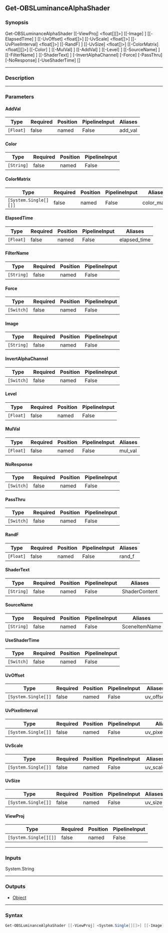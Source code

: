 Get-OBSLuminanceAlphaShader
---------------------------

### Synopsis
Get-OBSLuminanceAlphaShader [[-ViewProj] <float[][]>] [[-Image] <string>] [[-ElapsedTime] <float>] [[-UvOffset] <float[]>] [[-UvScale] <float[]>] [[-UvPixelInterval] <float[]>] [[-RandF] <float>] [[-UvSize] <float[]>] [[-ColorMatrix] <float[][]>] [[-Color] <string>] [[-MulVal] <float>] [[-AddVal] <float>] [[-Level] <float>] [[-SourceName] <string>] [[-FilterName] <string>] [[-ShaderText] <string>] [-InvertAlphaChannel] [-Force] [-PassThru] [-NoResponse] [-UseShaderTime] [<CommonParameters>]

---

### Description

---

### Parameters
#### **AddVal**

|Type     |Required|Position|PipelineInput|Aliases|
|---------|--------|--------|-------------|-------|
|`[Float]`|false   |named   |False        |add_val|

#### **Color**

|Type      |Required|Position|PipelineInput|
|----------|--------|--------|-------------|
|`[String]`|false   |named   |False        |

#### **ColorMatrix**

|Type                 |Required|Position|PipelineInput|Aliases     |
|---------------------|--------|--------|-------------|------------|
|`[System.Single[][]]`|false   |named   |False        |color_matrix|

#### **ElapsedTime**

|Type     |Required|Position|PipelineInput|Aliases     |
|---------|--------|--------|-------------|------------|
|`[Float]`|false   |named   |False        |elapsed_time|

#### **FilterName**

|Type      |Required|Position|PipelineInput|
|----------|--------|--------|-------------|
|`[String]`|false   |named   |False        |

#### **Force**

|Type      |Required|Position|PipelineInput|
|----------|--------|--------|-------------|
|`[Switch]`|false   |named   |False        |

#### **Image**

|Type      |Required|Position|PipelineInput|
|----------|--------|--------|-------------|
|`[String]`|false   |named   |False        |

#### **InvertAlphaChannel**

|Type      |Required|Position|PipelineInput|
|----------|--------|--------|-------------|
|`[Switch]`|false   |named   |False        |

#### **Level**

|Type     |Required|Position|PipelineInput|
|---------|--------|--------|-------------|
|`[Float]`|false   |named   |False        |

#### **MulVal**

|Type     |Required|Position|PipelineInput|Aliases|
|---------|--------|--------|-------------|-------|
|`[Float]`|false   |named   |False        |mul_val|

#### **NoResponse**

|Type      |Required|Position|PipelineInput|
|----------|--------|--------|-------------|
|`[Switch]`|false   |named   |False        |

#### **PassThru**

|Type      |Required|Position|PipelineInput|
|----------|--------|--------|-------------|
|`[Switch]`|false   |named   |False        |

#### **RandF**

|Type     |Required|Position|PipelineInput|Aliases|
|---------|--------|--------|-------------|-------|
|`[Float]`|false   |named   |False        |rand_f |

#### **ShaderText**

|Type      |Required|Position|PipelineInput|Aliases      |
|----------|--------|--------|-------------|-------------|
|`[String]`|false   |named   |False        |ShaderContent|

#### **SourceName**

|Type      |Required|Position|PipelineInput|Aliases      |
|----------|--------|--------|-------------|-------------|
|`[String]`|false   |named   |False        |SceneItemName|

#### **UseShaderTime**

|Type      |Required|Position|PipelineInput|
|----------|--------|--------|-------------|
|`[Switch]`|false   |named   |False        |

#### **UvOffset**

|Type               |Required|Position|PipelineInput|Aliases  |
|-------------------|--------|--------|-------------|---------|
|`[System.Single[]]`|false   |named   |False        |uv_offset|

#### **UvPixelInterval**

|Type               |Required|Position|PipelineInput|Aliases          |
|-------------------|--------|--------|-------------|-----------------|
|`[System.Single[]]`|false   |named   |False        |uv_pixel_interval|

#### **UvScale**

|Type               |Required|Position|PipelineInput|Aliases |
|-------------------|--------|--------|-------------|--------|
|`[System.Single[]]`|false   |named   |False        |uv_scale|

#### **UvSize**

|Type               |Required|Position|PipelineInput|Aliases|
|-------------------|--------|--------|-------------|-------|
|`[System.Single[]]`|false   |named   |False        |uv_size|

#### **ViewProj**

|Type                 |Required|Position|PipelineInput|
|---------------------|--------|--------|-------------|
|`[System.Single[][]]`|false   |named   |False        |

---

### Inputs
System.String

---

### Outputs
* [Object](https://learn.microsoft.com/en-us/dotnet/api/System.Object)

---

### Syntax
```PowerShell
Get-OBSLuminanceAlphaShader [[-ViewProj] <System.Single[][]>] [[-Image] <String>] [[-ElapsedTime] <Float>] [[-UvOffset] <System.Single[]>] [[-UvScale] <System.Single[]>] [[-UvPixelInterval] <System.Single[]>] [[-RandF] <Float>] [[-UvSize] <System.Single[]>] [[-ColorMatrix] <System.Single[][]>] [[-Color] <String>] [[-MulVal] <Float>] [[-AddVal] <Float>] [[-Level] <Float>] [-InvertAlphaChannel <Switch>] [[-SourceName] <String>] [[-FilterName] <String>] [[-ShaderText] <String>] [-Force <Switch>] [-PassThru <Switch>] [-NoResponse <Switch>] [-UseShaderTime <Switch>] [<CommonParameters>]
```
